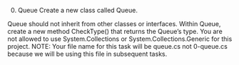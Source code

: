 0. Queue
Create a new class called Queue<T>.

Queue<T> should not inherit from other classes or interfaces.
Within Queue<T>, create a new method CheckType() that returns the Queue’s type.
You are not allowed to use System.Collections or System.Collections.Generic for this project.
NOTE: Your file name for this task will be queue.cs not 0-queue.cs because we will be using this file in subsequent tasks.

